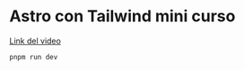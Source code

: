 # Astro con Tailwind mini curso

[Link del video](https://youtu.be/RB5tR_nqUEw?si=DNdQS3tTk-Zfd0BW)

`pnpm run dev`
